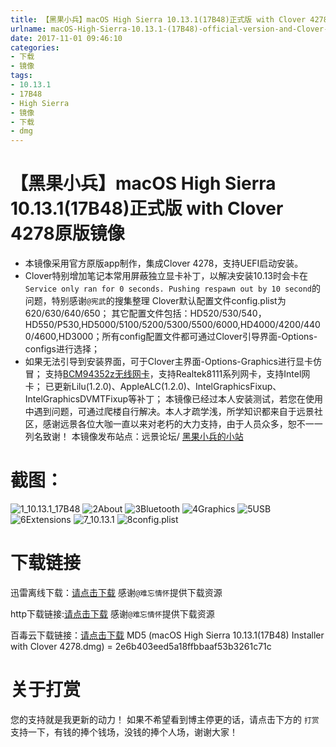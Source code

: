 ```yaml
---
title: 【黑果小兵】macOS High Sierra 10.13.1(17B48)正式版 with Clover 4278原版镜像
urlname: macOS-High-Sierra-10.13.1-(17B48)-official-version-and-Clover-4278-original-image
date: 2017-11-01 09:46:10
categories:
- 下载
- 镜像
tags:
- 10.13.1
- 17B48
- High Sierra
- 镜像
- 下载
- dmg
---
```

# 【黑果小兵】macOS High Sierra 10.13.1(17B48)正式版 with Clover 4278原版镜像

*	本镜像采用官方原版app制作，集成Clover 4278，支持UEFI启动安装。
* Clover特别增加笔记本常用屏蔽独立显卡补丁，以解决安装10.13时会卡在`Service only ran for 0 seconds. Pushing respawn out by 10 second`的问题，特别感谢` @宪武 `的搜集整理
		Clover默认配置文件config.plist为620/630/640/650；
	 	其它配置文件包括：HD520/530/540，HD550/P530,HD5000/5100/5200/5300/5500/6000,HD4000/4200/4400/4600,HD3000；所有config配置文件都可通过Clover引导界面-Options-configs进行选择；
*  如果无法引导到安装界面，可于Clover主界面-Options-Graphics进行显卡仿冒；
		支持[BCM94352z无线网卡](https://blog.daliansky.net/Broadcom-BCM94352z-DW1560-drive-new-posture.html#more)，支持Realtek8111系列网卡，支持Intel网卡；
		已更新Lilu(1.2.0)、AppleALC(1.2.0)、IntelGraphicsFixup、IntelGraphicsDVMTFixup等补丁；
		本镜像已经过本人安装测试，若您在使用中遇到问题，可通过爬楼自行解决。本人才疏学浅，所学知识都来自于远景社区，感谢远景各位大咖一直以来对老朽的大力支持，由于人员众多，恕不一一列名致谢！
		本镜像发布站点：远景论坛/ [黑果小兵的小站](https://blog.daliansky.net)

# 截图：
![1_10.13.1_17B48](http://7.daliansky.net/1_10.13.1_17B48.png)
![2About](http://7.daliansky.net/2About.png)
![3Bluetooth](http://7.daliansky.net/3Bluetooth.png)
![4Graphics](http://7.daliansky.net/4Graphics.png)
![5USB](http://7.daliansky.net/5USB.png)
![6Extensions](http://7.daliansky.net/6Extensions.png)
![7_10.13.1](http://7.daliansky.net/7_10.13.1.png)
![8config.plist](http://7.daliansky.net/8config.plist.png)

# 下载链接
迅雷离线下载：[请点击下载](https://mirrors.dtops.cc/iso/MacOS/daliansky_macos/macOS%20High%20Sierra%2010.13.1%2817B48%29%20Installer%20with%20Clover%204278.dmg) 感谢`@难忘情怀`提供下载资源

http下载链接:[请点击下载](https://mirrors.dtops.cc/iso/MacOS/daliansky_macos/) 感谢`@难忘情怀`提供下载资源

百毒云下载链接：[请点击下载](https://pan.baidu.com/s/1sla8aQh)
MD5 (macOS High Sierra 10.13.1(17B48) Installer with Clover 4278.dmg) = 2e6b403eed5a18ffbbaaf53b3261c71c

# 关于打赏
您的支持就是我更新的动力！
如果不希望看到博主停更的话，请点击下方的 `打赏` 支持一下，有钱的捧个钱场，没钱的捧个人场，谢谢大家！

